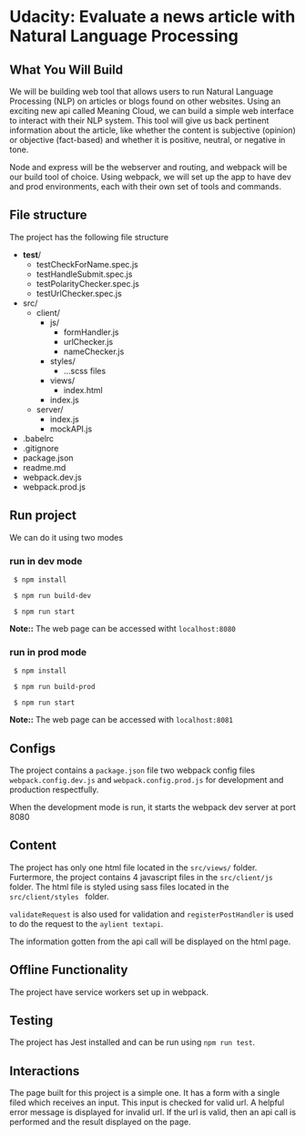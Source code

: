 # Udacity: Evaluate a news article with Natural Language Processing

## What You Will Build

We will be building web tool that allows users to run Natural Language Processing (NLP) on articles or blogs found on other websites. Using an exciting new api called Meaning Cloud, we can build a simple web interface to interact with their NLP system. This tool will give us back pertinent information about the article, like whether the content is subjective (opinion) or objective (fact-based) and whether it is positive, neutral, or negative in tone.

Node and express will be the webserver and routing, and webpack will be our build tool of choice. Using webpack, we will set up the app to have dev and prod environments, each with their own set of tools and commands.

## File structure

The project has the following file structure

- **test**/
  - testCheckForName.spec.js
  - testHandleSubmit.spec.js
  - testPolarityChecker.spec.js
  - testUrlChecker.spec.js
- src/
  - client/
    - js/
      - formHandler.js
      - urlChecker.js
      - nameChecker.js
    - styles/
      - ...scss files
    - views/
      - index.html
    - index.js
  - server/
    - index.js
    - mockAPI.js
- .babelrc
- .gitignore
- package.json
- readme.md
- webpack.dev.js
- webpack.prod.js

## Run project

We can do it using two modes

### run in dev mode

` $ npm install`

` $ npm run build-dev`

` $ npm run start`

**Note::** The web page can be accessed witht `localhost:8080`

### run in prod mode

` $ npm install`

` $ npm run build-prod`

` $ npm run start`

**Note::** The web page can be accessed with `localhost:8081`

## Configs

The project contains a `package.json` file two webpack config files `webpack.config.dev.js` and `webpack.config.prod.js` for development and production respectfully.

When the development mode is run, it starts the webpack dev server at port 8080

## Content

The project has only one html file located in the `src/views/` folder.
Furtermore, the project contains 4 javascript files in the `src/client/js` folder.
The html file is styled using sass files located in the `src/client/styles ` folder.

`validateRequest` is also used for validation and `registerPostHandler` is used to do the request to the `aylient textapi`.

The information gotten from the api call will be displayed on the html page.

## Offline Functionality

The project have service workers set up in webpack.

## Testing

The project has Jest installed and can be run using `npm run test`.

## Interactions

The page built for this project is a simple one. It has a form with a single filed which receives an input. This input is checked for valid url. A helpful error message is displayed for invalid url. If the url is valid, then an api call is performed and the result displayed on the page.
